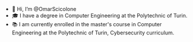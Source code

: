 - 👋 Hi, I’m @OmarScicolone
- 🎓 I have a degree in Computer Engineering at the Polytechnic of Turin.
- 📚 I am currently enrolled in the master's course in Computer Engineering at the Polytechnic of Turin, Cybersecurity curriculum.

<!---
OmarScicolone/OmarScicolone is a ✨ special ✨ repository because its `README.md` (this file) appears on your GitHub profile.
You can click the Preview link to take a look at your changes.
--->
